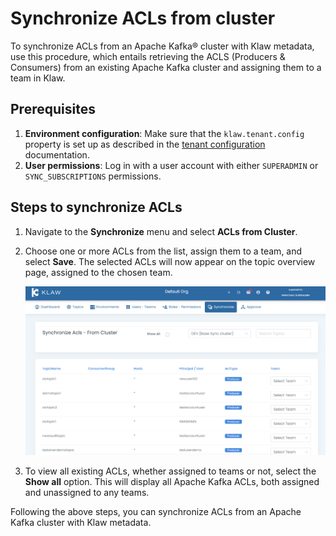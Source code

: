 # Synchronize ACLs from cluster

To synchronize ACLs from an Apache Kafka® cluster with Klaw metadata, use
this procedure, which entails retrieving the ACLS (Producers &
Consumers) from an existing Apache Kafka cluster and assigning them to a team
in Klaw.

## Prerequisites

1. **Environment configuration**: Make sure that the `klaw.tenant.config` property is set up as described in
   the [tenant configuration](../../setup-configuration/tenant-configuration.md) documentation.
2. **User permissions**: Log in with a user account with either `SUPERADMIN` or `SYNC_SUBSCRIPTIONS` permissions.

## Steps to synchronize ACLs

1. Navigate to the **Synchronize** menu and select **ACLs from Cluster**.
2. Choose one or more ACLs from the list, assign them to a team, and select **Save**. The selected ACLs
   will now appear on the topic overview page, assigned to the chosen team.

   ![image](../../../static/images/sync/SyncAclsFromCluster.png)

3. To view all existing ACLs, whether assigned to teams or not, select the **Show all** option. This will display all
   Apache Kafka ACLs, both assigned and unassigned to any teams.

Following the above steps, you can synchronize ACLs from an Apache Kafka cluster with Klaw metadata.
